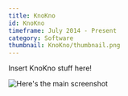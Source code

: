 ```yaml
---
title: KnoKno
id: KnoKno
timeframe: July 2014 - Present
category: Software
thumbnail: KnoKno/thumbnail.png
---
```


Insert KnoKno stuff here!


![Here's the main screenshot]({{site.url}}/res/img/ventures/KnoKno/main.png)